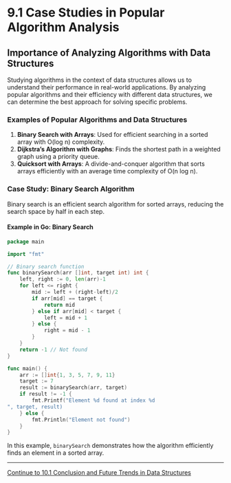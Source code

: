 
# 9.1 Case Studies in Popular Algorithm Analysis

## Importance of Analyzing Algorithms with Data Structures

Studying algorithms in the context of data structures allows us to understand their performance in real-world applications. By analyzing popular algorithms and their efficiency with different data structures, we can determine the best approach for solving specific problems.

### Examples of Popular Algorithms and Data Structures

1. **Binary Search with Arrays**: Used for efficient searching in a sorted array with O(log n) complexity.
2. **Dijkstra’s Algorithm with Graphs**: Finds the shortest path in a weighted graph using a priority queue.
3. **Quicksort with Arrays**: A divide-and-conquer algorithm that sorts arrays efficiently with an average time complexity of O(n log n).

### Case Study: Binary Search Algorithm

Binary search is an efficient search algorithm for sorted arrays, reducing the search space by half in each step.

#### Example in Go: Binary Search

```go
package main

import "fmt"

// Binary search function
func binarySearch(arr []int, target int) int {
    left, right := 0, len(arr)-1
    for left <= right {
        mid := left + (right-left)/2
        if arr[mid] == target {
            return mid
        } else if arr[mid] < target {
            left = mid + 1
        } else {
            right = mid - 1
        }
    }
    return -1 // Not found
}

func main() {
    arr := []int{1, 3, 5, 7, 9, 11}
    target := 7
    result := binarySearch(arr, target)
    if result != -1 {
        fmt.Printf("Element %d found at index %d
", target, result)
    } else {
        fmt.Println("Element not found")
    }
}
```

In this example, `binarySearch` demonstrates how the algorithm efficiently finds an element in a sorted array.

---

[Continue to 10.1 Conclusion and Future Trends in Data Structures](./10_1_Conclusion_and_Future_Trends_in_Data_Structures.md)
